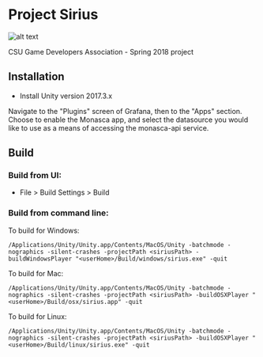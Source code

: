# Project Sirius
![alt text](https://travis-ci.org/csugda/sirius.svg?branch=master "Travis CI")

CSU Game Developers Association - Spring 2018 project

## Installation
- Install Unity version 2017.3.x

Navigate to the "Plugins" screen of Grafana, then to the "Apps" section. Choose
to enable the Monasca app, and select the datasource you would like to use as
a means of accessing the monasca-api service.

## Build

### Build from UI:
- File > Build Settings > Build

### Build from command line:
To build for Windows:
```
/Applications/Unity/Unity.app/Contents/MacOS/Unity -batchmode -nographics -silent-crashes -projectPath <siriusPath> -buildWindowsPlayer "<userHome>/Build/windows/sirius.exe" -quit
```

To build for Mac:
```
/Applications/Unity/Unity.app/Contents/MacOS/Unity -batchmode -nographics -silent-crashes -projectPath <siriusPath> -buildOSXPlayer "<userHome>/Build/osx/sirius.app" -quit
```

To build for Linux:
```
/Applications/Unity/Unity.app/Contents/MacOS/Unity -batchmode -nographics -silent-crashes -projectPath <siriusPath> -buildOSXPlayer "<userHome>/Build/linux/sirius.exe" -quit
```

